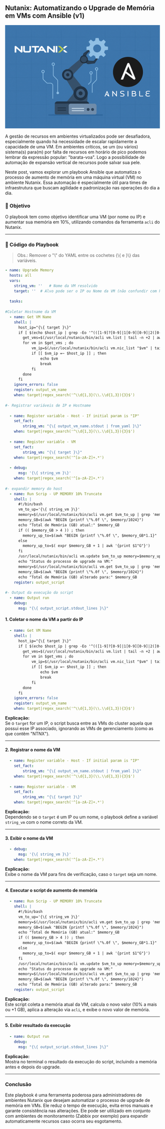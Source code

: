 ## Nutanix: Automatizando o Upgrade de Memória em VMs com Ansible (v1)

![alt text](https://github.com/ph7ti/ph7ti.github.io/blob/main/_posts/imgs/Nutanix-Ansible.png?raw=true)

A gestão de recursos em ambientes virtualizados pode ser desafiadora, especialmente quando há necessidade de escalar rapidamente a capacidade de uma VM. Em ambientes críticos, se um (ou vários) sistema(s) para(m) por falta de recursos em horário de pico podemos lembrar da expressão popular: "barata-voa". Logo a possibilidade de automação de expansão vertical de recursos pode salvar sua pele.

Neste post, vamos explorar um playbook Ansible que automatiza o processo de aumento de memória em uma máquina virtual (VM) no ambiente Nutanix. Essa automação é especialmente útil para times de infraestrutura que buscam agilidade e padronização nas operações do dia a dia.

### 🎯 Objetivo

O playbook tem como objetivo identificar uma VM (por nome ou IP) e aumentar sua memória em 10%, utilizando comandos da ferramenta `acli` do Nutanix.

***

### 📜 Código do Playbook

> Obs.: Remover o "\\" do YAML entre os cochetes {\\{ e }\\} das variáveis.

```yaml
- name: Upgrade Memory
  hosts: all
  vars:
    string_vm: ''   # Nome da VM resolvido
    target: ''  # Alvo pode ser o IP ou Nome da VM (não confundir com hostname do sistema)

  tasks:

#Coletar Hostname da VM
  - name: Get VM Name
    shell: |
      host_ip="{\{ target }\}"
      if [ $(echo $host_ip | grep -Eo '^(([1-9]?[0-9]|1[0-9][0-9]|2([0-4][0-9]|5[0-5]))\.){3}([1-9]?[0-9]|1[0-9][0-9]|2([0-4][0-9]|5[0-5]))$') != 1 ] ; then
        get_vms=$(/usr/local/nutanix/bin/acli vm.list | tail -n +2 | awk -F ' ' '{print $1"\n"}' | grep -v 'NTNX\|ntnx' | sed 's/$/\n/g')   # Obs.: Filtro do "grep" para desconsiderar as VMs de gerenciamento do cluster, customize se precisar acrescentar outras VMs
        for vm in $get_vms ; do
            vm_ip=$(/usr/local/nutanix/bin/acli vm.nic_list "$vm" | tail -n +2 | awk -F ' ' '{print $3}')
            if [[ $vm_ip =~ $host_ip ]] ; then
                echo $vm
                break
            fi
        done
      fi
    ignore_errors: false
    register: output_vm_name
    when: target|regex_search('^\\d{1,3}(\\.\\d{1,3}){3}$')

#- Registrar variáveis de IP e Hostname

  - name: Register variable - Host - If initial param is "IP"
    set_fact:
        string_vm: "{\{ output_vm_name.stdout | from_yaml }\}"
    when: target|regex_search('^\\d{1,3}(\\.\\d{1,3}){3}$')

  - name: Register variable - VM
    set_fact:
        string_vm: "{\{ target }\}"
    when: target|regex_search('^[a-zA-Z]+.*')

  - debug:
      msg: '{\{ string_vm }\}'
    when: target|regex_search('^[a-zA-Z]+.*')

#- expandir memory do host
  - name: Run Scrip - UP MEMORY 10% Truncate
    shell: |
      #!/bin/bash
      vm_to_up='{\{ string_vm }\}'
      memory=$(/usr/local/nutanix/bin/acli vm.get $vm_to_up | grep 'memory_mb' -m 1 | awk '{print $2}')
      memory_GB=$(awk "BEGIN {printf \"%.0f \", $memory/1024}")
      echo "Total de Memória (GB) atual:" $memory_GB
      if (( $memory_GB > 4 )) ; then
        memory_up_to=$(awk "BEGIN {printf \"%.0f \", $memory_GB*1.1}" | sed 's/ /G/')
      else
        memory_up_to=$( expr $memory_GB + 1 | awk '{print $1"G"}')
      fi
      /usr/local/nutanix/bin/acli vm.update $vm_to_up memory=$memory_up_to
      echo "Status do processo de upgrade na VM:"
      memory=$(/usr/local/nutanix/bin/acli vm.get $vm_to_up | grep 'memory_mb' -m 1 | awk '{print $2}')
      memory_GB=$(awk "BEGIN {printf \"%.0f \", $memory/1024}")
      echo "Total de Memória (GB) alterado para:" $memory_GB
    register: output_script

#- Output da execução do script
  - name: Output run
    debug:
      msg: "{\{ output_script.stdout_lines }\}"

```

#### 1. Coletar o nome da VM a partir do IP

```yaml
  - name: Get VM Name
    shell: |
      host_ip="{\{ target }\}"
      if [ $(echo $host_ip | grep -Eo '^(([1-9]?[0-9]|1[0-9][0-9]|2([0-4][0-9]|5[0-5]))\.){3}([1-9]?[0-9]|1[0-9][0-9]|2([0-4][0-9]|5[0-5]))$') != 1 ] ; then
        get_vms=$(/usr/local/nutanix/bin/acli vm.list | tail -n +2 | awk -F ' ' '{print $1"\n"}' | grep -v 'NTNX\|ntnx' | sed 's/$/\n/g')
        for vm in $get_vms ; do
            vm_ip=$(/usr/local/nutanix/bin/acli vm.nic_list "$vm" | tail -n +2 | awk -F ' ' '{print $3}')
            if [[ $vm_ip =~ $host_ip ]] ; then
                echo $vm
                break
            fi
        done
      fi
    ignore_errors: false
    register: output_vm_name
    when: target|regex_search('^\\d{1,3}(\\.\\d{1,3}){3}$')
```

**Explicação:**  
Se o `target` for um IP, o script busca entre as VMs do cluster aquela que possui esse IP associado, ignorando as VMs de gerenciamento (como as que contêm "NTNX").

***

#### 2. Registrar o nome da VM

```yaml
  - name: Register variable - Host - If initial param is "IP"
    set_fact:
        string_vm: "{\{ output_vm_name.stdout | from_yaml }\}"
    when: target|regex_search('^\\d{1,3}(\\.\\d{1,3}){3}$')

  - name: Register variable - VM
    set_fact:
        string_vm: "{\{ target }\}"
    when: target|regex_search('^[a-zA-Z]+.*')
```

**Explicação:**  
Dependendo se o `target` é um IP ou um nome, o playbook define a variável `string_vm` com o nome correto da VM.

***

#### 3. Exibir o nome da VM

```yaml
  - debug:
      msg: '{\{ string_vm }\}'
    when: target|regex_search('^[a-zA-Z]+.*')
```

**Explicação:**  
Exibe o nome da VM para fins de verificação, caso o `target` seja um nome.

***

#### 4. Executar o script de aumento de memória

```yaml
  - name: Run Scrip - UP MEMORY 10% Truncate
    shell: |
      #!/bin/bash
      vm_to_up='{\{ string_vm }\}'
      memory=$(/usr/local/nutanix/bin/acli vm.get $vm_to_up | grep 'memory_mb' -m 1 | awk '{print $2}')
      memory_GB=$(awk "BEGIN {printf \"%.0f \", $memory/1024}")
      echo "Total de Memória (GB) atual:" $memory_GB
      if (( $memory_GB > 4 )) ; then
        memory_up_to=$(awk "BEGIN {printf \"%.0f \", $memory_GB*1.1}" | sed 's/ /G/')
      else
        memory_up_to=$( expr $memory_GB + 1 | awk '{print $1"G"}')
      fi
      /usr/local/nutanix/bin/acli vm.update $vm_to_up memory=$memory_up_to
      echo "Status do processo de upgrade na VM:"
      memory=$(/usr/local/nutanix/bin/acli vm.get $vm_to_up | grep 'memory_mb' -m 1 | awk '{print $2}')
      memory_GB=$(awk "BEGIN {printf \"%.0f \", $memory/1024}")
      echo "Total de Memória (GB) alterado para:" $memory_GB
    register: output_script
```

**Explicação:**  
Este script coleta a memória atual da VM, calcula o novo valor (10% a mais ou +1 GB), aplica a alteração via `acli`, e exibe o novo valor de memória.

***

#### 5. Exibir resultado da execução

```yaml
  - name: Output run
    debug:
      msg: "{\{ output_script.stdout_lines }\}"
```

**Explicação:**  
Mostra no terminal o resultado da execução do script, incluindo a memória antes e depois do upgrade.

***

### Conclusão

Este playbook é uma ferramenta poderosa para administradores de ambientes Nutanix que desejam automatizar o processo de upgrade de memória em VMs. Ele reduz o tempo de execução, evita erros manuais e garante consistência nas alterações. Ele pode ser utilizado em conjunto com ambientes de monitoramento (Zabbix por exemplo) para expandir automaticamente recursos caso ocorra seu esgotamento.

